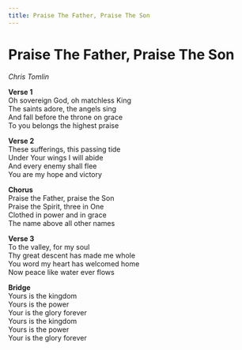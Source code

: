 ```yaml
---
title: Praise The Father, Praise The Son  
---
```


# Praise The Father, Praise The Son  
  
_Chris Tomlin_  
  
**Verse 1**  
Oh sovereign God, oh matchless King  
The saints adore, the angels sing  
And fall before the throne on grace  
To you belongs the highest praise  
  
**Verse 2**  
These sufferings, this passing tide  
Under Your wings I will abide  
And every enemy shall flee  
You are my hope and victory  
  
**Chorus**  
Praise the Father, praise the Son  
Praise the Spirit, three in One  
Clothed in power and in grace  
The name above all other names  
  
**Verse 3**  
To the valley, for my soul  
Thy great descent has made me whole  
You word my heart has welcomed home  
Now peace like water ever flows  
  
**Bridge**  
Yours is the kingdom  
Yours is the power  
Your is the glory forever  
Yours is the kingdom  
Yours is the power  
Your is the glory forever  